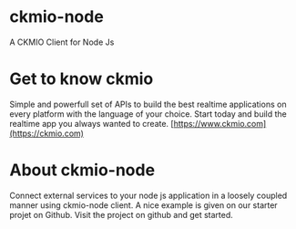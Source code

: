# ckmio-node
A CKMIO Client for Node Js

# Get to know ckmio
Simple and powerfull set of APIs to build the best realtime applications on every platform with the language of your choice. Start today and build the realtime app you always wanted to create.
[https://www.ckmio.com](https://ckmio.com)

# About ckmio-node
Connect external services to your node js application in a loosely coupled manner using ckmio-node client. A nice example is given on our starter projet on Github. Visit the project on github and get started. 
